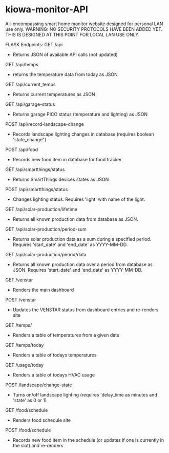 # kiowa-monitor-API

All-encompassing smart home monitor website designed for personal LAN use only. 
WARNING: NO SECURITY PROTOCOLS HAVE BEEN ADDED YET. THIS IS DESIGNED AT THIS POINT FOR LOCAL LAN USE ONLY.

FLASK Endpoints:
GET /api
* Returns JSON of available API calls (not updated)

GET /api/temps
* returns the temperature data from today as JSON

GET /api/current_temps
* Returns current temperatures as JSON

GET /api/garage-status
* Returns garage PICO status (temperature and lighting) as JSON

POST /api/record-landscape-change
* Records landscape lighting changes in database (requires boolean 'state_change")

POST /api/food
* Records new food item in database for food tracker

GET /api/smartthings/status
* Returns SmartThings devices states as JSON

POST /api/smartthings/status
* Changes lighting status. Requires 'light' with name of the light.

GET /api/solar-production/lifetime
* Returns all known production data from database as JSON.

GET /api/solar-production/period-sum
* Returns solar production data as a sum during a specified period. Requires 'start_date' and 'end_date' as YYYY-MM-DD.

GET /api/solar-production/period/data
* Returns all known production data over a period from database as JSON. Requires 'start_date' and 'end_date' as YYYY-MM-DD.

GET /venstar
* Renders the main dashboard

POST /venstar
* Updates the VENSTAR status from dashboard entries and re-renders site

GET /temps/<YYYY-MM-DD>
* Renders a table of temperatures from a given date

GET /temps/today
* Renders a table of todays temperatures

GET /usage/today
* Renders a table of todays HVAC usage

POST /landscape/change-state
* Turns on/off landscape lighting (requires 'delay_time as minutes and 'state' as 0 or 1)

GET /food/schedule
* Renders food schedule site

POST /food/schedule
* Records new food item in the schedule (or updates if one is currently in the slot) and re-renders
